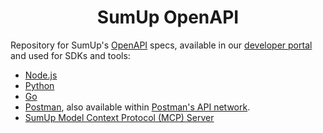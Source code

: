 <div align="center">

# SumUp OpenAPI

</div>

Repository for SumUp's [OpenAPI](https://www.openapis.org/) specs, available in our [developer portal](https://developer.sumup.com/api) and used for SDKs and tools:

- [Node.js](https://github.com/sumup/sumup-ts)
- [Python](https://github.com/sumup/sumup-py)
- [Go](https://github.com/sumup/sumup-go)
- [Postman](https://github.com/sumup/sumup-postman), also available within [Postman's API network](https://www.postman.com/sumupengineering/sumup-developers).
- [SumUp Model Context Protocol (MCP) Server](https://github.com/sumup/sumup-agent-toolkit/tree/main/mcp)
